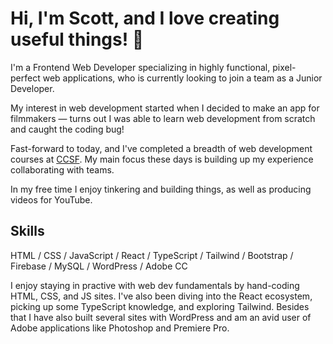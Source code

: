 # Hi, I'm Scott, and I love creating useful things! 🔮

I'm a Frontend Web Developer specializing in highly functional, pixel-perfect web applications, who is currently looking to join a team as a Junior Developer.

My interest in web development started when I decided to make an app for filmmakers — turns out I was able to learn web development from scratch and caught the coding bug!

Fast-forward to today, and I've completed a breadth of web development courses at <a href="https://www.ccsf.edu/academics/ccsf-catalog/courses-by-department/computer-networking-and-information-technology">CCSF</a>. My main focus these days is building up my experience collaborating with teams.

In my free time I enjoy tinkering and building things, as well as producing videos for YouTube.

## Skills

<!-- ![Alt text](icons/html5-fill.svg) -->
<!-- <img style="margin: 10px; color: white" src="icons/html5-fill.svg" alt="HTML" height="50" /> -->

HTML / CSS / JavaScript / React / TypeScript / Tailwind / Bootstrap / Firebase / MySQL / WordPress / Adobe CC

I enjoy staying in practive with web dev fundamentals by hand-coding HTML, CSS, and JS sites. I've also been diving into the React ecosystem, picking up some TypeScript knowledge, and exploring Tailwind. Besides that I have also built several sites with WordPress and am an avid user of Adobe applications like Photoshop and Premiere Pro.

